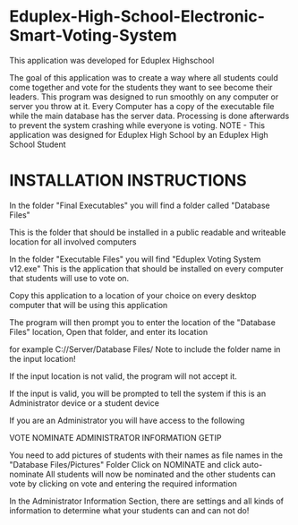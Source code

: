 # Eduplex-High-School-Electronic-Smart-Voting-System
This application was developed for Eduplex Highschool

The goal of this application was to create a way where all students could come together and vote
for the students they want to see become their leaders. 
This program was designed to run smoothly on any computer or server you throw at it.
Every Computer has a copy of the executable file while the main database has the server data. 
Processing is done afterwards to prevent the system crashing while everyone is voting.
NOTE - This application was designed for Eduplex High School by an Eduplex High School Student

# INSTALLATION INSTRUCTIONS

In the folder "Final Executables" you will find a folder called "Database Files"

This is the folder that should be installed in a public readable and writeable location for all involved computers

In the folder "Executable Files" you will find "Eduplex Voting System v12.exe"
This is the application that should be installed on every computer that students will use to vote on.

Copy this application to a location of your choice on every desktop computer that will be using this application

The program will then prompt you to enter the location of the "Database Files" location, Open that folder, and enter its location

for example C://Server/Database Files/
Note to include the folder name in the input location!

If the input location is not valid, the program will not accept it.

If the input is valid, you will be prompted to tell the system if this is an Administrator device or a student device

If you are an Administrator you will have access to the following

VOTE
NOMINATE
ADMINISTRATOR INFORMATION
GETIP

You need to add pictures of students with their names as file names in the "Database Files/Pictures" Folder
Click on NOMINATE and click auto-nominate
All students will now be nominated and the other students can vote by clicking on vote and entering the required information

In the Administrator Information Section, there are settings and all kinds of information to determine what your students can and can not do!

